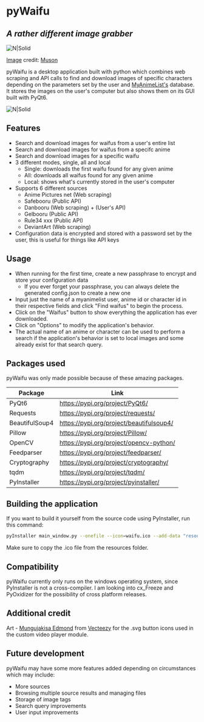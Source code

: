# pyWaifu
## _A rather different image grabber_

![N|Solid](https://i.imgur.com/OGwjR3p.png)

[Image](https://www.pixiv.net/en/artworks/108180903) credit: [Muson](https://www.pixiv.net/en/users/60300947)

pyWaifu is a desktop application built with python which combines web scraping and API calls to find and download images of specific characters depending on the parameters set by the user and [MyAnimeList's](https://myanimelist.net/) database.
It stores the images on the user's computer but also shows them on its GUI built with PyQt6.

![N|Solid](https://i.imgur.com/i1Xu8iH.png)

## Features

- Search and download images for waifus from a user's entire list
- Search and download images for waifus from a specifc anime
- Search and download images for a specific waifu
- 3 different modes, single, all and local
  * Single: downloads the first waifu found for any given anime
  * All: downloads all waifus found for any given anime
  * Local: shows what's currently stored in the user's computer
- Supports 6 different sources
  * Anime Pictures net (Web scraping)
  * Safebooru (Public API)
  * Danbooru (Web scraping) + (User's API)
  * Gelbooru (Public API)
  * Rule34 xxx (Public API)
  * DeviantArt (Web scraping)
- Configuration data is encrypted and stored with a password set by the user, this is useful for things like API keys

## Usage

- When running for the first time, create a new passphrase to encrypt and store your configuration data
  * If you ever forget your passphrase, you can always delete the generated config.json to create a new one
- Input just the name of a myanimelist user, anime id or character id in their respective fields and click "Find waifus" to begin the process.
- Click on the "Waifus" button to show everything the application has ever downloaded.
- Click on "Options" to modify the application's behavior.
- The actual name of an anime or character can be used to perform a search if the application's behavior is set to local images and some already exist for that search query.

## Packages used

pyWaifu was only made possible because of these amazing packages.

| Package | Link |
| ------ | ------ |
| PyQt6 | https://pypi.org/project/PyQt6/ |
| Requests | https://pypi.org/project/requests/ |
| BeautifulSoup4 | https://pypi.org/project/beautifulsoup4/ |
| Pillow | https://pypi.org/project/Pillow/ |
| OpenCV | https://pypi.org/project/opencv-python/ |
| Feedparser | https://pypi.org/project/feedparser/ |
| Cryptography | https://pypi.org/project/cryptography/ |
| tqdm | https://pypi.org/project/tqdm/ |
| PyInstaller | https://pypi.org/project/pyinstaller/ |

## Building the application

If you want to build it yourself from the source code using PyInstaller, run this command:
```sh
pyInstaller main_window.py --onefile --icon=waifu.ico --add-data "resources;resources" --noconsole
```
Make sure to copy the .ico file from the resources folder.

## Compatibility

pyWaifu currently only runs on the windows operating system, since PyInstaller is not a cross-compiler. I am looking into cx_Freeze and PyOxidizer for the possibility of cross platform releases.

## Additional credit

Art - [Mungujakisa Edmond](https://www.vecteezy.com/members/mungujakisa) from [Vecteezy](https://www.vecteezy.com) for the .svg button icons used in the custom video player module.

## Future development

pyWaifu may have some more features added depending on circumstances which may include:

- More sources
- Browsing multiple source results and managing files
- Storage of image tags
- Search query improvements
- User input improvements